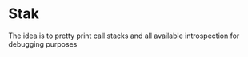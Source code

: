 # Stak
The idea is to pretty print call stacks and all available introspection for debugging purposes
